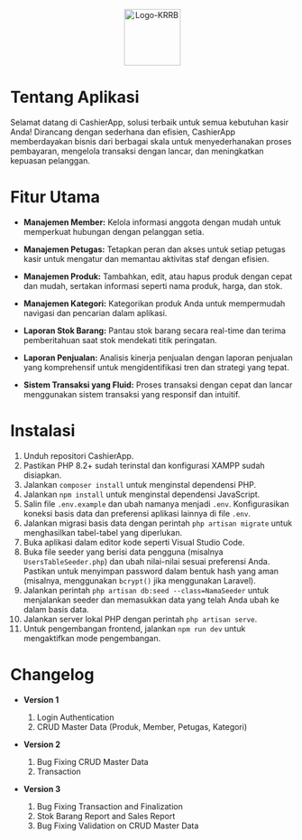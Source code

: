 <p align="center">
  <img src="https://github.com/Reizfy/ae/blob/master/public/assets/img/kasir.png" alt="Logo-KRRB" style="width: 100px;">
</p>

# Tentang Aplikasi

Selamat datang di CashierApp, solusi terbaik untuk semua kebutuhan kasir Anda! Dirancang dengan sederhana dan efisien, CashierApp memberdayakan bisnis dari berbagai skala untuk menyederhanakan proses pembayaran, mengelola transaksi dengan lancar, dan meningkatkan kepuasan pelanggan.

# Fitur Utama

- **Manajemen Member:** Kelola informasi anggota dengan mudah untuk memperkuat hubungan dengan pelanggan setia.
- **Manajemen Petugas:** Tetapkan peran dan akses untuk setiap petugas kasir untuk mengatur dan memantau aktivitas staf dengan efisien.
- **Manajemen Produk:** Tambahkan, edit, atau hapus produk dengan cepat dan mudah, sertakan informasi seperti nama produk, harga, dan stok.
- **Manajemen Kategori:** Kategorikan produk Anda untuk mempermudah navigasi dan pencarian dalam aplikasi.
- **Laporan Stok Barang:** Pantau stok barang secara real-time dan terima pemberitahuan saat stok mendekati titik peringatan.
- **Laporan Penjualan:** Analisis kinerja penjualan dengan laporan penjualan yang komprehensif untuk mengidentifikasi tren dan strategi yang tepat.

- **Sistem Transaksi yang Fluid:** Proses transaksi dengan cepat dan lancar menggunakan sistem transaksi yang responsif dan intuitif.

# Instalasi

1. Unduh repositori CashierApp.
2. Pastikan PHP 8.2+ sudah terinstal dan konfigurasi XAMPP sudah disiapkan.
3. Jalankan `composer install` untuk menginstal dependensi PHP.
4. Jalankan `npm install` untuk menginstal dependensi JavaScript.
5. Salin file `.env.example` dan ubah namanya menjadi `.env`. Konfigurasikan koneksi basis data dan preferensi aplikasi lainnya di file `.env`.
6. Jalankan migrasi basis data dengan perintah `php artisan migrate` untuk menghasilkan tabel-tabel yang diperlukan.
7. Buka aplikasi dalam editor kode seperti Visual Studio Code.
8. Buka file seeder yang berisi data pengguna (misalnya `UsersTableSeeder.php`) dan ubah nilai-nilai sesuai preferensi Anda. Pastikan untuk menyimpan password dalam bentuk hash yang aman (misalnya, menggunakan `bcrypt()` jika menggunakan Laravel).
9. Jalankan perintah `php artisan db:seed --class=NamaSeeder` untuk menjalankan seeder dan memasukkan data yang telah Anda ubah ke dalam basis data.
10. Jalankan server lokal PHP dengan perintah `php artisan serve`.
11. Untuk pengembangan frontend, jalankan `npm run dev` untuk mengaktifkan mode pengembangan.

# Changelog

- **Version 1**

  1. Login Authentication
  2. CRUD Master Data (Produk, Member, Petugas, Kategori)

- **Version 2**

  1. Bug Fixing CRUD Master Data
  2. Transaction

- **Version 3**
  1. Bug Fixing Transaction and Finalization
  2. Stok Barang Report and Sales Report
  3. Bug Fixing Validation on CRUD Master Data
